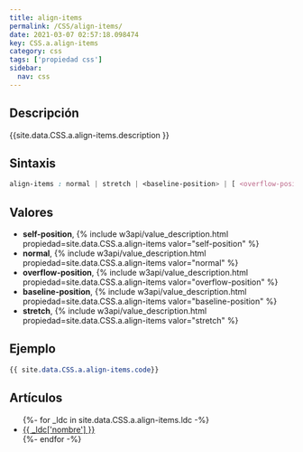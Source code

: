 ```yaml
---
title: align-items
permalink: /CSS/align-items/
date: 2021-03-07 02:57:18.098474
key: CSS.a.align-items
category: css
tags: ['propiedad css']
sidebar: 
  nav: css
---
```


## Descripción
{{site.data.CSS.a.align-items.description }}

## Sintaxis
~~~css
align-items : normal | stretch | <baseline-position> | [ <overflow-position>? <self-position> ]
~~~

## Valores
* **self-position**,  {% include w3api/value_description.html propiedad=site.data.CSS.a.align-items valor="self-position" %}
* **normal**,  {% include w3api/value_description.html propiedad=site.data.CSS.a.align-items valor="normal" %}
* **overflow-position**,  {% include w3api/value_description.html propiedad=site.data.CSS.a.align-items valor="overflow-position" %}
* **baseline-position**,  {% include w3api/value_description.html propiedad=site.data.CSS.a.align-items valor="baseline-position" %}
* **stretch**,  {% include w3api/value_description.html propiedad=site.data.CSS.a.align-items valor="stretch" %}

## Ejemplo
~~~css
{{ site.data.CSS.a.align-items.code}}
~~~

## Artículos
<ul>
{%- for _ldc in site.data.CSS.a.align-items.ldc -%}
   <li>
       <a href="{{_ldc['url'] }}">{{ _ldc['nombre'] }}</a>
   </li>
{%- endfor -%}
</ul>
